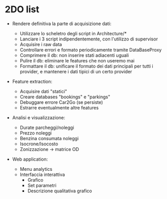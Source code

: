 # 2DO list

* Rendere definitiva la parte di acquisizione dati:

	- Utilizzare lo scheletro degli script in Architecture/*
	- Lanciare i 3 script indipendentemente, con l'utilizzo di supervisor
	- Acquisire i raw data
	- Controllare errori e formato periodicamente tramite DataBaseProxy
	- Comprimere il db: non inserire stati adiacenti uguali
	- Pulire il db: eliminare le features che non useremo mai
	- Formattare il db: unificare il formato dei dati principali per tutti i provider, e mantenere i dati tipici di un certo provider

* Feature extraction:
	
	- Acquisire dati "statici"
	- Creare databases "bookings" e "parkings"
	- Debuggare errore Car2Go (se persiste)
	- Estrarre eventualmente altre features

* Analisi e visualizzazione:

	- Durate parcheggi/noleggi
	- Prezzo noleggi
	- Benzina consumata noleggi
	- Isocrone/Isocosto
	- Zonizzazione -> matrice OD

* Web application:

	- Menu analytics
	- Interfaccia interattiva
		- Grafico
		- Set parametri
		- Descrizione qualitativa grafico

